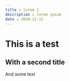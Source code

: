 ```yaml
---
title : lorem 1
description : lorem ipsum
date : 2020-12-12
---
```


# This is a test
## With a second title
And some text